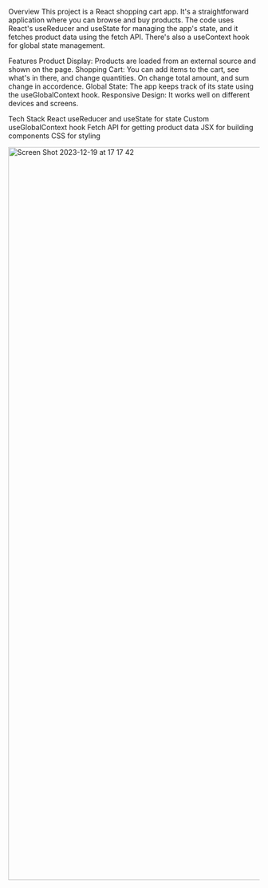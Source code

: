 Overview
This project is a React shopping cart app. It's a straightforward application where you can browse and buy products. 
The code uses React's useReducer and useState for managing the app's state, and it fetches product data using the fetch API. There's also a useContext hook for global state management.

Features
Product Display: Products are loaded from an external source and shown on the page.
Shopping Cart: You can add items to the cart, see what's in there, and change quantities. 
On change total amount, and sum change in accordence.
Global State: The app keeps track of its state using the useGlobalContext hook.
Responsive Design: It works well on different devices and screens.


Tech Stack
React
useReducer and useState for state
Custom useGlobalContext hook
Fetch API for getting product data
JSX for building components
CSS for styling

<img width="1469" alt="Screen Shot 2023-12-19 at 17 17 42" src="https://github.com/altynbeq/cart-app-react/assets/65371350/75372a99-66a0-46cc-9864-49d6624e4889">
